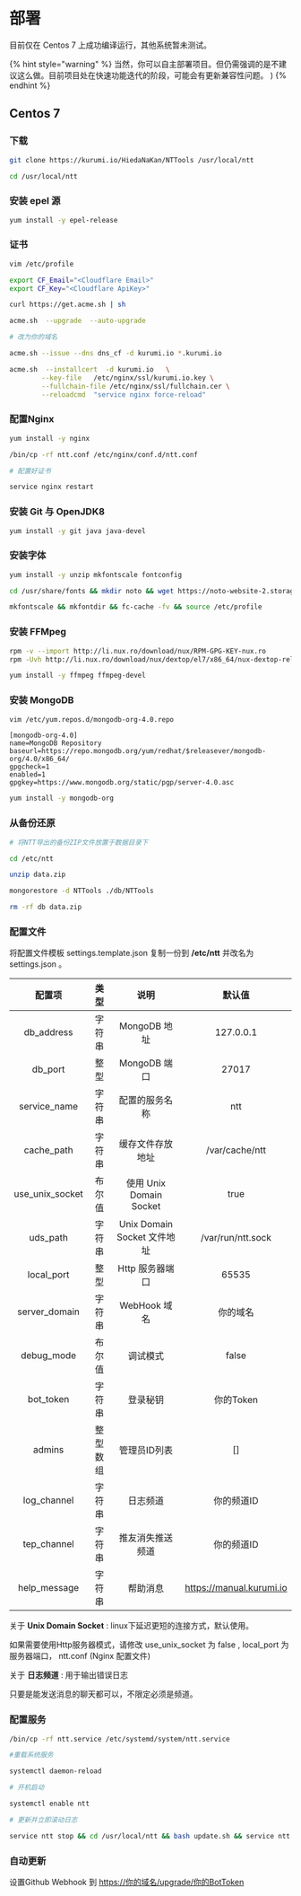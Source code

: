 # 部署

目前仅在 Centos 7 上成功编译运行，其他系统暂未测试。

{% hint style="warning" %}
当然，你可以自主部署项目。但仍需强调的是不建议这么做。目前项目处在快速功能迭代的阶段，可能会有更新兼容性问题。 \)
{% endhint %}

## Centos 7

### 下载

```bash
git clone https://kurumi.io/HiedaNaKan/NTTools /usr/local/ntt

cd /usr/local/ntt
```

### 安装 epel 源

```bash
yum install -y epel-release
```

### 证书

```bash
vim /etc/profile
```

```bash
export CF_Email="<Cloudflare Email>"
export CF_Key="<Cloudflare ApiKey>"
```

```bash
curl https://get.acme.sh | sh

acme.sh  --upgrade  --auto-upgrade

# 改为你的域名

acme.sh --issue --dns dns_cf -d kurumi.io *.kurumi.io

acme.sh  --installcert  -d kurumi.io   \
        --key-file   /etc/nginx/ssl/kurumi.io.key \
        --fullchain-file /etc/nginx/ssl/fullchain.cer \
        --reloadcmd  "service nginx force-reload"
```

### 配置Nginx

```bash
yum install -y nginx

/bin/cp -rf ntt.conf /etc/nginx/conf.d/ntt.conf

# 配置好证书

service nginx restart
```

### 安装 Git 与 OpenJDK8

```bash
yum install -y git java java-devel
```

### 安装字体

```bash
yum install -y unzip mkfontscale fontconfig

cd /usr/share/fonts && mkdir noto && wget https://noto-website-2.storage.googleapis.com/pkgs/Noto-unhinted.zip && unzip Noto-unhinted.zip -d noto && rm -rf Noto-unhinted.zip

mkfontscale && mkfontdir && fc-cache -fv && source /etc/profile
```

### 安装 FFMpeg

```bash
rpm -v --import http://li.nux.ro/download/nux/RPM-GPG-KEY-nux.ro
rpm -Uvh http://li.nux.ro/download/nux/dextop/el7/x86_64/nux-dextop-release-0-5.el7.nux.noarch.rpm

yum install -y ffmpeg ffmpeg-devel
```

### 安装 MongoDB

```bash
vim /etc/yum.repos.d/mongodb-org-4.0.repo
```

```text
[mongodb-org-4.0]
name=MongoDB Repository
baseurl=https://repo.mongodb.org/yum/redhat/$releasever/mongodb-org/4.0/x86_64/
gpgcheck=1
enabled=1
gpgkey=https://www.mongodb.org/static/pgp/server-4.0.asc
```

```bash
yum install -y mongodb-org
```

### 从备份还原

```bash
# 将NTT导出的备份ZIP文件放置于数据目录下

cd /etc/ntt

unzip data.zip

mongorestore -d NTTools ./db/NTTools

rm -rf db data.zip
```

### 配置文件

将配置文件模板 settings.template.json 复制一份到 **/etc/ntt** 并改名为 settings.json 。

| 配置项 | 类型 | 说明 | 默认值 |
| :----: | :----: | :----: | :----: |
| db_address | 字符串 | MongoDB 地址 | 127.0.0.1 |
| db_port | 整型 | MongoDB 端口 | 27017 |
| service_name | 字符串 | 配置的服务名称 | ntt |
| cache_path | 字符串 | 缓存文件存放地址 | /var/cache/ntt |
| use_unix_socket | 布尔值 | 使用 Unix Domain Socket | true |
| uds_path | 字符串 | Unix Domain Socket 文件地址 | /var/run/ntt.sock |
| local_port | 整型 | Http 服务器端口 | 65535 |
| server_domain | 字符串 | WebHook 域名 | 你的域名 |
| debug_mode | 布尔值 | 调试模式 | false |
| bot_token | 字符串 | 登录秘钥 | 你的Token |
| admins | 整型数组 | 管理员ID列表 | [] |
| log_channel | 字符串 | 日志频道 | 你的频道ID |
| tep_channel | 字符串 | 推友消失推送频道 | 你的频道ID |
| help_message | 字符串 | 帮助消息 | https://manual.kurumi.io |

关于 **Unix Domain Socket** : linux下延迟更短的连接方式，默认使用。

如果需要使用Http服务器模式，请修改 use_unix_socket 为 false , local_port 为 服务器端口， ntt.conf (Nginx 配置文件)

关于 **日志频道** : 用于输出错误日志

只要是能发送消息的聊天都可以，不限定必须是频道。

### 配置服务

```bash
/bin/cp -rf ntt.service /etc/systemd/system/ntt.service

#重载系统服务

systemctl daemon-reload

# 开机启动

systemctl enable ntt

# 更新并立即滚动日志

service ntt stop && cd /usr/local/ntt && bash update.sh && service ntt start && journalctl -u ntt.service -f
```

### 自动更新

设置Github Webhook 到 [https://你的域名/upgrade/你的BotToken](https://你的域名/upgrade/你的BotToken)

